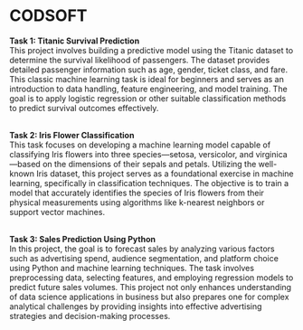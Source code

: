 # CODSOFT

<b>Task 1: Titanic Survival Prediction</b><br>
This project involves building a predictive model using the Titanic dataset to determine the survival likelihood of passengers. The dataset provides detailed passenger information such as age, gender, ticket class, and fare. This classic machine learning task is ideal for beginners and serves as an introduction to data handling, feature engineering, and model training. The goal is to apply logistic regression or other suitable classification methods to predict survival outcomes effectively.<br><br>

<b>Task 2: Iris Flower Classification</b><br>
This task focuses on developing a machine learning model capable of classifying Iris flowers into three species—setosa, versicolor, and virginica—based on the dimensions of their sepals and petals. Utilizing the well-known Iris dataset, this project serves as a foundational exercise in machine learning, specifically in classification techniques. The objective is to train a model that accurately identifies the species of Iris flowers from their physical measurements using algorithms like k-nearest neighbors or support vector machines.<br><br>

<b>Task 3: Sales Prediction Using Python</b><br>
In this project, the goal is to forecast sales by analyzing various factors such as advertising spend, audience segmentation, and platform choice using Python and machine learning techniques. The task involves preprocessing data, selecting features, and employing regression models to predict future sales volumes. This project not only enhances understanding of data science applications in business but also prepares one for complex analytical challenges by providing insights into effective advertising strategies and decision-making processes.<br><br>
